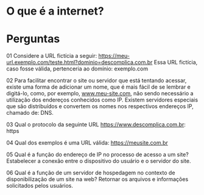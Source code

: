 # O que é a internet?

# Perguntas

01
Considere a URL fictícia a seguir: https://meu-url.exemplo.com/teste.html?dominio=descomplica.com.br Essa URL fictícia, caso fosse válida, pertenceria ao domínio:
exemplo.com​​

02
Para facilitar encontrar o site ou servidor que está tentando acessar, existe uma forma de adicionar um nome, que é mais fácil de se lembrar e digitá-lo, como, por exemplo, www.meu-site.com, não sendo necessário a utilização dos endereços conhecidos como IP. Existem servidores especiais que são distribuídos e convertem os nomes nos respectivos endereços IP, chamado de:
DNS.​​

03
Qual o protocolo da seguinte URL https://www.descomplica.com.br: 
https

04
Qual dos exemplos é uma URL válida:
https://meusite.com.br

05
Qual é a função do endereço de IP no processo de acesso a um site?
Estabelecer a conexão entre o dispositivo do usuário e o servidor do site.​

06
Qual é a função de um servidor de hospedagem no contexto de disponibilização de um site na web?
Retornar os arquivos e informações solicitados pelos usuários.​
